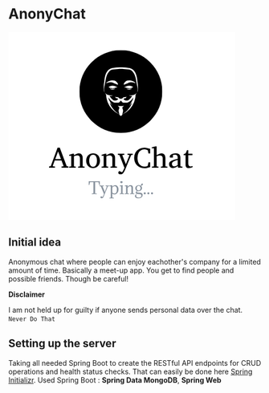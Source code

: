 # AnonyChat

![Logo](Assets/Logo.png)

## Initial idea

Anonymous chat where people can enjoy eachother's company for a limited amount of time.
Basically a meet-up app. You get to find people and possible friends.
Though be careful!

**Disclaimer**

I am not held up for guilty if anyone sends personal data over the chat.\
``Never Do That``

## Setting up the server

Taking all needed Spring Boot to create the RESTful API endpoints for CRUD operations and health status checks.
That can easily be done here [Spring Initializr](https://start.spring.io/).
Used Spring Boot : **Spring Data MongoDB**, **Spring Web**
